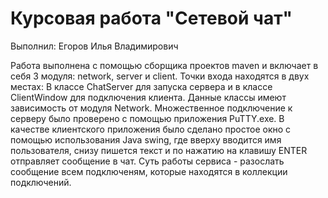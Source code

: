 # Курсовая работа "Сетевой чат"
 Выполнил: Егоров Илья Владимирович
 
Работа выполнена с помощью сборщика проектов maven и включает в себя 3 модуля: network, server и client. Точки входа находятся в двух местах: В классе ChatServer для запуска сервера и в классе ClientWindow для подключения клиента. Данные классы имеют зависимость от модуля Network. Множественное подключение к серверу было проверено с помощью приложения PuTTY.exe. В качестве клиентского приложения было сделано простое окно с помощью использования Java swing, где вверху вводится имя пользователя, снизу пишется текст и по нажатию на клавишу ENTER отправляет сообщение в чат. Суть работы сервиса - разослать сообщение всем подключеням, которые находятся в коллекции подключений. 
